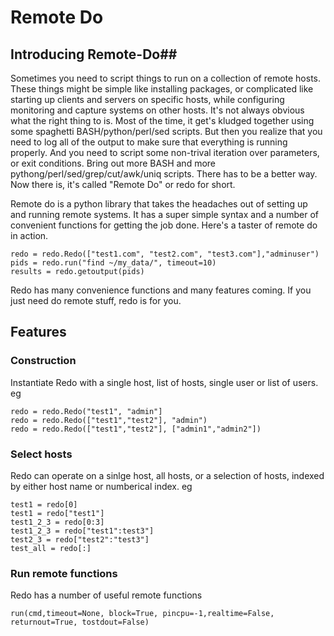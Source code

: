 # Remote Do #
## Introducing Remote-Do##
Sometimes you need to script things to run on a collection of remote hosts. 
These things might be simple like installing packages, or complicated like starting up clients and servers on specific hosts, while configuring monitoring and capture systems on other hosts. 
It's not always obvious what the right thing to is. 
Most of the time, it get's kludged together using some spaghetti BASH/python/perl/sed scripts. 
But then you realize that you need to log all of the output to make sure that everything is running properly. 
And you need to script some non-trival iteration over parameters, or exit conditions. 
Bring out more BASH and more pythong/perl/sed/grep/cut/awk/uniq scripts. 
There has to be a better way. 
Now there is, it's called "Remote Do" or redo for short. 

Remote do is a python library that takes the headaches out of setting up and running remote systems. 
It has a super simple syntax and a number of convenient functions for getting the job done. 
Here's a taster of remote do in action. 

```
redo = redo.Redo(["test1.com", "test2.com", "test3.com"],"adminuser") 
pids = redo.run("find ~/my_data/", timeout=10)
results = redo.getoutput(pids)
```

Redo has many convenience functions and many features coming. If you just need do remote stuff, redo is for you. 

## Features ##
### Construction ###
Instantiate Redo with a single host, list of hosts, single user or list of users. eg
```
redo = redo.Redo("test1", "admin"] 
redo = redo.Redo(["test1","test2"], "admin")
redo = redo.Redo(["test1","test2"], ["admin1","admin2"])
```

### Select hosts ###
Redo can operate on a sinlge host, all hosts, or a selection of hosts, indexed by either host name or numberical index. eg
```
test1 = redo[0]
test1 = redo["test1"]
test1_2_3 = redo[0:3]
test1_2_3 = redo["test1":test3"] 
test2_3 = redo["test2":"test3"]
test_all = redo[:] 
```
### Run remote functions ###
Redo has a number of useful remote functions  
```
run(cmd,timeout=None, block=True, pincpu=-1,realtime=False, returnout=True, tostdout=False)
```









